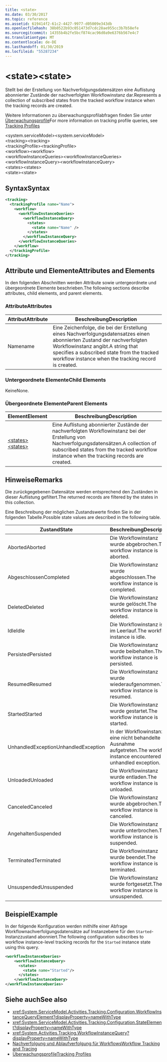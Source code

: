 ```yaml
---
title: <state>
ms.date: 03/30/2017
ms.topic: reference
ms.assetid: 619414f2-61c2-4427-9977-d05009e343db
ms.openlocfilehash: 38b0522b93c051473d7cdc28ae955cc3b7b58efe
ms.sourcegitcommit: 14355b4b2fe5bcf874cac96d0a9e6376b567e4c7
ms.translationtype: MT
ms.contentlocale: de-DE
ms.lasthandoff: 01/30/2019
ms.locfileid: "55287234"
---
```

# <a name="state"></a><span data-ttu-id="49a64-101">\<state></span><span class="sxs-lookup"><span data-stu-id="49a64-101">\<state></span></span>
<span data-ttu-id="49a64-102">Stellt bei der Erstellung von Nachverfolgungsdatensätzen eine Auflistung abonnierter Zustände der nachverfolgten Workflowinstanz dar.</span><span class="sxs-lookup"><span data-stu-id="49a64-102">Represents a collection of subscribed states from the tracked workflow instance when the tracking records are created.</span></span>  
  
 <span data-ttu-id="49a64-103">Weitere Informationen zu überwachungsprofilabfragen finden Sie unter [Überwachungsprofile](../../../../../docs/framework/windows-workflow-foundation/tracking-profiles.md)</span><span class="sxs-lookup"><span data-stu-id="49a64-103">For more information on tracking profile queries, see [Tracking Profiles](../../../../../docs/framework/windows-workflow-foundation/tracking-profiles.md)</span></span>  
  
<span data-ttu-id="49a64-104">\<system.serviceModel></span><span class="sxs-lookup"><span data-stu-id="49a64-104">\<system.serviceModel></span></span>  
<span data-ttu-id="49a64-105">\<tracking></span><span class="sxs-lookup"><span data-stu-id="49a64-105">\<tracking></span></span>  
<span data-ttu-id="49a64-106">\<trackingProfile></span><span class="sxs-lookup"><span data-stu-id="49a64-106">\<trackingProfile></span></span>  
<span data-ttu-id="49a64-107">\<workflow></span><span class="sxs-lookup"><span data-stu-id="49a64-107">\<workflow></span></span>  
<span data-ttu-id="49a64-108">\<workflowInstanceQueries></span><span class="sxs-lookup"><span data-stu-id="49a64-108">\<workflowInstanceQueries></span></span>  
<span data-ttu-id="49a64-109">\<workflowInstanceQuery></span><span class="sxs-lookup"><span data-stu-id="49a64-109">\<workflowInstanceQuery></span></span>  
<span data-ttu-id="49a64-110">\<states></span><span class="sxs-lookup"><span data-stu-id="49a64-110">\<states></span></span>  
<span data-ttu-id="49a64-111">\<state></span><span class="sxs-lookup"><span data-stu-id="49a64-111">\<state></span></span>  
  
## <a name="syntax"></a><span data-ttu-id="49a64-112">Syntax</span><span class="sxs-lookup"><span data-stu-id="49a64-112">Syntax</span></span>  
  
```xml  
<tracking>
  <trackingProfile name="Name">
    <workflow>
      <workflowInstanceQueries>
        <workflowInstanceQuery>
          <states>
            <state name="Name" />
          </states>
        </workflowInstanceQuery>
      </workflowInstanceQueries>
    </workflow>
  </trackingProfile>
</tracking>  
```  
  
## <a name="attributes-and-elements"></a><span data-ttu-id="49a64-113">Attribute und Elemente</span><span class="sxs-lookup"><span data-stu-id="49a64-113">Attributes and Elements</span></span>  
 <span data-ttu-id="49a64-114">In den folgenden Abschnitten werden Attribute sowie untergeordnete und übergeordnete Elemente beschrieben.</span><span class="sxs-lookup"><span data-stu-id="49a64-114">The following sections describe attributes, child elements, and parent elements.</span></span>  
  
### <a name="attributes"></a><span data-ttu-id="49a64-115">Attribute</span><span class="sxs-lookup"><span data-stu-id="49a64-115">Attributes</span></span>  
  
|<span data-ttu-id="49a64-116">Attribut</span><span class="sxs-lookup"><span data-stu-id="49a64-116">Attribute</span></span>|<span data-ttu-id="49a64-117">Beschreibung</span><span class="sxs-lookup"><span data-stu-id="49a64-117">Description</span></span>|  
|---------------|-----------------|  
|<span data-ttu-id="49a64-118">Name</span><span class="sxs-lookup"><span data-stu-id="49a64-118">name</span></span>|<span data-ttu-id="49a64-119">Eine Zeichenfolge, die bei der Erstellung eines Nachverfolgungsdatensatzes einen abonnierten Zustand der nachverfolgten Workflowinstanz angibt.</span><span class="sxs-lookup"><span data-stu-id="49a64-119">A string that specifies a subscribed state from the tracked workflow instance when the tracking record is created.</span></span>|  
  
### <a name="child-elements"></a><span data-ttu-id="49a64-120">Untergeordnete Elemente</span><span class="sxs-lookup"><span data-stu-id="49a64-120">Child Elements</span></span>  
 <span data-ttu-id="49a64-121">Keine</span><span class="sxs-lookup"><span data-stu-id="49a64-121">None.</span></span>  
  
### <a name="parent-elements"></a><span data-ttu-id="49a64-122">Übergeordnete Elemente</span><span class="sxs-lookup"><span data-stu-id="49a64-122">Parent Elements</span></span>  
  
|<span data-ttu-id="49a64-123">Element</span><span class="sxs-lookup"><span data-stu-id="49a64-123">Element</span></span>|<span data-ttu-id="49a64-124">Beschreibung</span><span class="sxs-lookup"><span data-stu-id="49a64-124">Description</span></span>|  
|-------------|-----------------|  
|[<span data-ttu-id="49a64-125">\<states></span><span class="sxs-lookup"><span data-stu-id="49a64-125">\<states></span></span>](../../../../../docs/framework/configure-apps/file-schema/windows-workflow-foundation/states.md)|<span data-ttu-id="49a64-126">Eine Auflistung abonnierter Zustände der nachverfolgten Workflowinstanz bei der Erstellung von Nachverfolgungsdatensätzen.</span><span class="sxs-lookup"><span data-stu-id="49a64-126">A collection of subscribed states from the tracked workflow instance when the tracking records are created.</span></span>|  
  
## <a name="remarks"></a><span data-ttu-id="49a64-127">Hinweise</span><span class="sxs-lookup"><span data-stu-id="49a64-127">Remarks</span></span>  
 <span data-ttu-id="49a64-128">Die zurückgegebenen Datensätze werden entsprechend den Zuständen in dieser Auflistung gefiltert.</span><span class="sxs-lookup"><span data-stu-id="49a64-128">The returned records are filtered by the states in this collection.</span></span>  
  
 <span data-ttu-id="49a64-129">Eine Beschreibung der möglichen Zustandswerte finden Sie in der folgenden Tabelle.</span><span class="sxs-lookup"><span data-stu-id="49a64-129">Possible state values are described in the following table.</span></span>  
  
|<span data-ttu-id="49a64-130">Zustand</span><span class="sxs-lookup"><span data-stu-id="49a64-130">State</span></span>|<span data-ttu-id="49a64-131">Beschreibung</span><span class="sxs-lookup"><span data-stu-id="49a64-131">Description</span></span>|  
|-----------|-----------------|  
|<span data-ttu-id="49a64-132">Aborted</span><span class="sxs-lookup"><span data-stu-id="49a64-132">Aborted</span></span>|<span data-ttu-id="49a64-133">Die Workflowinstanz wurde abgebrochen.</span><span class="sxs-lookup"><span data-stu-id="49a64-133">The workflow instance is aborted.</span></span>|  
|<span data-ttu-id="49a64-134">Abgeschlossen</span><span class="sxs-lookup"><span data-stu-id="49a64-134">Completed</span></span>|<span data-ttu-id="49a64-135">Die Workflowinstanz wurde abgeschlossen.</span><span class="sxs-lookup"><span data-stu-id="49a64-135">The workflow instance is completed.</span></span>|  
|<span data-ttu-id="49a64-136">Deleted</span><span class="sxs-lookup"><span data-stu-id="49a64-136">Deleted</span></span>|<span data-ttu-id="49a64-137">Die Workflowinstanz wurde gelöscht.</span><span class="sxs-lookup"><span data-stu-id="49a64-137">The workflow instance is deleted.</span></span>|  
|<span data-ttu-id="49a64-138">Idle</span><span class="sxs-lookup"><span data-stu-id="49a64-138">Idle</span></span>|<span data-ttu-id="49a64-139">Die Workflowinstanz ist im Leerlauf.</span><span class="sxs-lookup"><span data-stu-id="49a64-139">The workflow instance is idle.</span></span>|  
|<span data-ttu-id="49a64-140">Persisted</span><span class="sxs-lookup"><span data-stu-id="49a64-140">Persisted</span></span>|<span data-ttu-id="49a64-141">Die Workflowinstanz wurde beibehalten.</span><span class="sxs-lookup"><span data-stu-id="49a64-141">The workflow instance is persisted.</span></span>|  
|<span data-ttu-id="49a64-142">Resumed</span><span class="sxs-lookup"><span data-stu-id="49a64-142">Resumed</span></span>|<span data-ttu-id="49a64-143">Die Workflowinstanz wurde wiederaufgenommen.</span><span class="sxs-lookup"><span data-stu-id="49a64-143">The workflow instance is resumed.</span></span>|  
|<span data-ttu-id="49a64-144">Started</span><span class="sxs-lookup"><span data-stu-id="49a64-144">Started</span></span>|<span data-ttu-id="49a64-145">Die Workflowinstanz wurde gestartet.</span><span class="sxs-lookup"><span data-stu-id="49a64-145">The workflow instance is started.</span></span>|  
|<span data-ttu-id="49a64-146">UnhandledException</span><span class="sxs-lookup"><span data-stu-id="49a64-146">UnhandledException</span></span>|<span data-ttu-id="49a64-147">In der Workflowinstanz ist eine nicht behandelte Ausnahme aufgetreten.</span><span class="sxs-lookup"><span data-stu-id="49a64-147">The workflow instance encountered an unhandled exception.</span></span>|  
|<span data-ttu-id="49a64-148">Unloaded</span><span class="sxs-lookup"><span data-stu-id="49a64-148">Unloaded</span></span>|<span data-ttu-id="49a64-149">Die Workflowinstanz wurde entladen.</span><span class="sxs-lookup"><span data-stu-id="49a64-149">The workflow instance is unloaded.</span></span>|  
|<span data-ttu-id="49a64-150">Canceled</span><span class="sxs-lookup"><span data-stu-id="49a64-150">Canceled</span></span>|<span data-ttu-id="49a64-151">Die Workflowinstanz wurde abgebrochen.</span><span class="sxs-lookup"><span data-stu-id="49a64-151">The workflow instance is canceled.</span></span>|  
|<span data-ttu-id="49a64-152">Angehalten</span><span class="sxs-lookup"><span data-stu-id="49a64-152">Suspended</span></span>|<span data-ttu-id="49a64-153">Die Workflowinstanz wurde unterbrochen.</span><span class="sxs-lookup"><span data-stu-id="49a64-153">The workflow instance is suspended.</span></span>|  
|<span data-ttu-id="49a64-154">Terminated</span><span class="sxs-lookup"><span data-stu-id="49a64-154">Terminated</span></span>|<span data-ttu-id="49a64-155">Die Workflowinstanz wurde beendet.</span><span class="sxs-lookup"><span data-stu-id="49a64-155">The workflow instance is terminated.</span></span>|  
|<span data-ttu-id="49a64-156">Unsuspended</span><span class="sxs-lookup"><span data-stu-id="49a64-156">Unsuspended</span></span>|<span data-ttu-id="49a64-157">Die Workflowinstanz wurde fortgesetzt.</span><span class="sxs-lookup"><span data-stu-id="49a64-157">The workflow instance is unsuspended.</span></span>|  
  
## <a name="example"></a><span data-ttu-id="49a64-158">Beispiel</span><span class="sxs-lookup"><span data-stu-id="49a64-158">Example</span></span>  
 <span data-ttu-id="49a64-159">In der folgende Konfiguration werden mithilfe einer Abfrage Workflownachverfolgungsdatensätze auf Instanzebene für den `Started`-Instanzzustand abonniert.</span><span class="sxs-lookup"><span data-stu-id="49a64-159">The following configuration subscribes to workflow instance-level tracking records for the `Started` instance state using this query.</span></span>  
  
```xml  
<workflowInstanceQueries>  
    <workflowInstanceQuery>  
      <states>  
        <state name="Started"/>  
      </states>  
    </workflowInstanceQuery>  
</workflowInstanceQueries>  
```  
  
## <a name="see-also"></a><span data-ttu-id="49a64-160">Siehe auch</span><span class="sxs-lookup"><span data-stu-id="49a64-160">See also</span></span>
- <xref:System.ServiceModel.Activities.Tracking.Configuration.WorkflowInstanceQueryElement?displayProperty=nameWithType>
- <xref:System.ServiceModel.Activities.Tracking.Configuration.StateElement?displayProperty=nameWithType>
- <xref:System.Activities.Tracking.WorkflowInstanceQuery?displayProperty=nameWithType>
- [<span data-ttu-id="49a64-161">Nachverfolgung und Ablaufverfolgung für Workflows</span><span class="sxs-lookup"><span data-stu-id="49a64-161">Workflow Tracking and Tracing</span></span>](../../../../../docs/framework/windows-workflow-foundation/workflow-tracking-and-tracing.md)
- [<span data-ttu-id="49a64-162">Überwachungsprofile</span><span class="sxs-lookup"><span data-stu-id="49a64-162">Tracking Profiles</span></span>](../../../../../docs/framework/windows-workflow-foundation/tracking-profiles.md)
